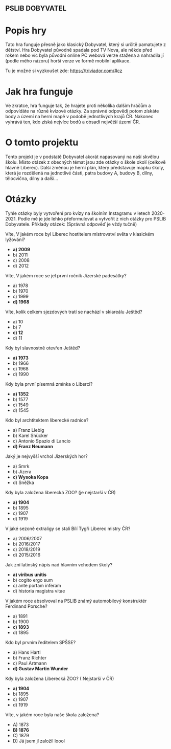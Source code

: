 ## PSLIB DOBYVATEL

# Popis hry
Tato hra funguje přesně jako klasický Dobyvatel, který si určitě pamatujete z dětství. 
Hra Dobyvatel původně spadala pod TV Nova, ale někde před rokem nebo víc byla původní online PC webová verze stažena a nahradila jí (podle mého názoru) horší verze ve formě mobilní aplikace.

Tu je možné si vyzkoušet zde: https://triviador.com/#cz 

# Jak hra funguje
Ve zkratce, hra funguje tak, že hrajete proti několika dalším hráčům a odpovídáte na různé kvízové otázky. Za správné odpovědi potom získáte body a území na herní mapě v podobě jednotlivých krajů ČR. Nakonec vyhrává ten, kdo získá nejvíce bodů a obsadí největší území ČR.

# O tomto projektu
Tento projekt je v podstatě Dobyvatel akorát napasovaný na naší skvělou školu. Místo otázek z obecných témat jsou zde otázky o škole okolí (celkově hlavně Liberec). Další změnou je herní plán, který představuje mapku školy, která je rozdělená na jednotlivé části, patra budovy A, budovy B, dílny, tělocvična, dílny a další…

# Otázky
Tyhle otázky byly vytvoření pro kvízy na školním Instagramu v letech 2020-2021. Podle mě je jde lehko přeformulovat a vytvořit z nich otázky pro PSLIB Dobyvatele. Příklady otázek: (Správná odpověď je vždy tučně)

Víte, V jakém roce byl Liberec hostitelem mistrovství světa v klasickém lyžování?
- **a)	2009**
- b)	2011
- c)	2008
- d)	2012

Víte, V jakém roce se jel první ročník Jizerské padesátky?
- a)	1978
- b)	1970
- c)	1999
- **d)	1968**

Víte, kolik celkem sjezdových tratí se nachází v skiareálu Ještěd?
- a)	10
- b)	7
- **c)	12**
- d)	11

Kdy byl slavnostně otevřen Ještěd?
- **a) 1973** 
- b) 1966
- c) 1968
- d) 1990

Kdy byla první písemná zmínka o Liberci? 
- **a) 1352** 	
- b) 1577 
- c) 1549 
- d) 1545

Kdo byl archtitektem liberecké radnice?
- a) Franz Liebig
- b) Karel Shücker
- c) Antonio Spazio di Lancio
- **d) Franz Neumann**

Jaký je nejvyšší vrchol Jizerských hor?
- a)	Smrk
- b)	Jizera
- **c)	Wysoka Kopa**
- d)	Sněžka

Kdy byla založena liberecká ZOO? (je nejstarší v ČR) 
- **a)	1904**
- b)	1895
- c)	1907
- d)	1919

V jaké sezoně extraligy se stali Bílí Tygři Liberec mistry ČR?
- a)	2006/2007
- b)	2016/2017
- c)	2018/2019
- d)	2015/2016

Jak zní latinský nápis nad hlavním vchodem školy? 
- **a) viribus unitis**
- b) cogito ergo sum 
- c) ante portam inferam 
- d) historia magistra vitae 

V jakém roce absolvoval na PSLIB známý automobilový konstruktér Ferdinand Porsche? 
- a) 1891 
- b) 1900 
- **c) 1893** 
- d) 1895 

Kdo byl prvním ředitelem SPŠSE? 
- a) Hans Hartl 
- b) Franz Richter 
- c) Paul Artmann 
- **d) Gustav Martin Wunder** 

Kdy byla založena Liberecká ZOO? ( Nejstarší v ČR) 
- **a) 1904** 
- b) 1895 
- c) 1907 
- d) 1919

Víte, v jakém roce byla naše škola založena?
- A)	1873
- **B)	1876**
- C)	1879
- D)	Já jsem jí založil loool


